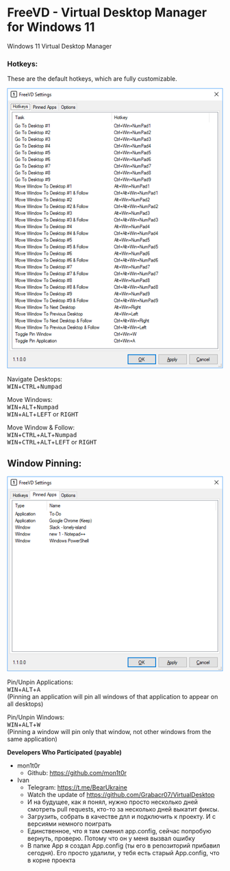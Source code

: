 # FreeVD - Virtual Desktop Manager for Windows 11
Windows 11 Virtual Desktop Manager

### Hotkeys:

These are the default hotkeys, which are fully customizable.

<img src="Screenshots/Hotkeys.png"/>

Navigate Desktops:  
<kbd>WIN</kbd>+<kbd>CTRL</kbd>+<kbd>Numpad</kbd>  

Move Windows:  
<kbd>WIN</kbd>+<kbd>ALT</kbd>+<kbd>Numpad</kbd>  
<kbd>WIN</kbd>+<kbd>ALT</kbd>+<kbd>LEFT</kbd> or <kbd>RIGHT</kbd>

Move Window & Follow:  
<kbd>WIN</kbd>+<kbd>CTRL</kbd>+<kbd>ALT</kbd>+<kbd>Numpad</kbd>  
<kbd>WIN</kbd>+<kbd>CTRL</kbd>+<kbd>ALT</kbd>+<kbd>LEFT</kbd> or <kbd>RIGHT</kbd>

## Window Pinning: 

<img src="Screenshots/Pins.png"/>

Pin/Unpin Applications:  
<kbd>WIN</kbd>+<kbd>ALT</kbd>+<kbd>A</kbd>  
(Pinning an application will pin all windows of that application to appear on all desktops)

Pin/Unpin Windows:  
<kbd>WIN</kbd>+<kbd>ALT</kbd>+<kbd>W</kbd>  
(Pinning a window will pin only that window, not other windows from the same application)

**Developers Who Participated (payable)**
- mon1t0r
  - Github: https://github.com/mon1t0r
- Ivan
  - Telegram: https://t.me/BearUkraine
  - Watch the update of https://github.com/Grabacr07/VirtualDesktop
  - И на будущее, как я понял, нужно просто несколько дней смотреть pull requests, кто-то за несколько дней выкатит фиксы.
  - Загрузить, собрать в качестве длл и подключить к проекту. И с версиями немного поиграть
  - Единственное, что я там сменил app.config, сейчас попробую вернуть, проверю. Потому что он у меня вызвал ошибку
  - В папке App я создал App.config (ты его в репозиторий прибавил сегодня). Его просто удалили, у тебя есть старый App.config, что в корне проекта
